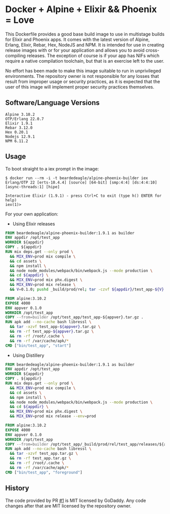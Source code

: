 # Docker + Alpine + Elixir && Phoenix = Love

This Dockerfile provides a good base build image to use in multistage builds for Elixir and Phoenix apps. It comes with the latest version of Alpine, Erlang, Elixir, Rebar, Hex, NodeJS and NPM. It is intended for use in creating release images with or for your application and allows you to avoid cross-compiling releases. The exception of course is if your app has NIFs which require a native compilation toolchain, but that is an exercise left to the user.

No effort has been made to make this image suitable to run in unprivileged environments. The repository owner is not responsible for any losses that result from improper usage or security practices, as it is expected that the user of this image will implement proper security practices themselves.

## Software/Language Versions

```shell
Alpine 3.10.2
OTP/Erlang 22.0.7
Elixir 1.9.1
Rebar 3.12.0
Hex 0.20.1
Nodejs 12.9.1
NPM 6.11.2
```

## Usage

To boot straight to a iex prompt in the image:

```shell
$ docker run --rm -i -t beardedeagle/alpine-phoenix-builder iex
Erlang/OTP 22 [erts-10.4.4] [source] [64-bit] [smp:4:4] [ds:4:4:10] [async-threads:1] [hipe]

Interactive Elixir (1.9.1) - press Ctrl+C to exit (type h() ENTER for help)
iex(1)>
```

For your own application:

- Using Elixir releases

```dockerfile
FROM beardedeagle/alpine-phoenix-builder:1.9.1 as builder
ENV appdir /opt/test_app
WORKDIR ${appdir}
COPY . ${appdir}
RUN mix deps.get --only prod \
  && MIX_ENV=prod mix compile \
  && cd assets \
  && npm install \
  && node node_modules/webpack/bin/webpack.js --mode production \
  && cd ${appdir} \
  && MIX_ENV=prod mix phx.digest \
  && MIX_ENV=prod mix release \
  && V=0.1.0; pushd _build/prod/rel; tar -czvf ${appdir}/test_app-${V}.tar.gz test_app; popd;

FROM alpine:3.10.2
EXPOSE 4000
ENV appver 0.1.0
WORKDIR /opt/test_app
COPY --from=builder /opt/test_app/test_app-${appver}.tar.gz .
RUN apk add --no-cache bash libressl \
  && tar -xzvf test_app-${appver}.tar.gz \
  && rm -rf test_app-${appver}.tar.gz \
  && rm -rf /root/.cache \
  && rm -rf /var/cache/apk/*
CMD ["bin/test_app", "start"]
```

- Using Distillery

```dockerfile
FROM beardedeagle/alpine-phoenix-builder:1.9.1 as builder
ENV appdir /opt/test_app
WORKDIR ${appdir}
COPY . ${appdir}
RUN mix deps.get --only prod \
  && MIX_ENV=prod mix compile \
  && cd assets \
  && npm install \
  && node node_modules/webpack/bin/webpack.js --mode production \
  && cd ${appdir} \
  && MIX_ENV=prod mix phx.digest \
  && MIX_ENV=prod mix release --env=prod

FROM alpine:3.10.2
EXPOSE 4000
ENV appver 0.1.0
WORKDIR /opt/test_app
COPY --from=builder /opt/test_app/_build/prod/rel/test_app/releases/${appver}/test_app.tar.gz .
RUN apk add --no-cache bash libressl \
  && tar -xzvf test_app.tar.gz \
  && rm -rf test_app.tar.gz \
  && rm -rf /root/.cache \
  && rm -rf /var/cache/apk/*
CMD ["bin/test_app", "foreground"]
```

## History

The code provided by PR [#1][1] is MIT licensed by GoDaddy. Any code changes after that are MIT licensed by the repository owner.

[1]: https://github.com/beardedeagle/alpine-phoenix-builder/pull/1
